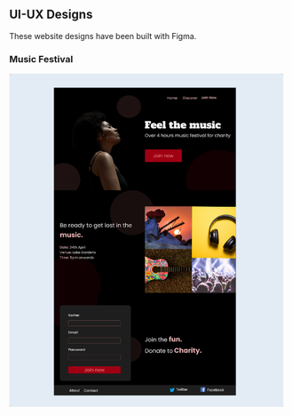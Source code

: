 ## UI-UX Designs
These website designs have been built with Figma.

### Music Festival
<img src="https://github.com/debaghosh/UI-UX-Designs/blob/main/First%20Project.png?raw=true" height=600px>
  
  

